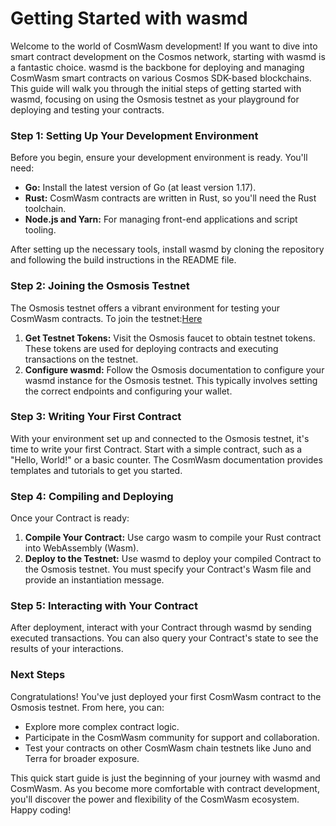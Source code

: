 # Getting Started with wasmd

Welcome to the world of CosmWasm development! If you want to dive into smart contract development on the Cosmos network, starting with wasmd is a fantastic choice. wasmd is the backbone for deploying and managing CosmWasm smart contracts on various Cosmos SDK-based blockchains. This guide will walk you through the initial steps of getting started with wasmd, focusing on using the Osmosis testnet as your playground for deploying and testing your contracts.

### Step 1: Setting Up Your Development Environment

Before you begin, ensure your development environment is ready. You'll need:

- **Go:** Install the latest version of Go (at least version 1.17).
- **Rust:** CosmWasm contracts are written in Rust, so you'll need the Rust toolchain.
- **Node.js and Yarn:** For managing front-end applications and script tooling.

After setting up the necessary tools, install wasmd by cloning the repository and following the build instructions in the README file.

### Step 2: Joining the Osmosis Testnet

The Osmosis testnet offers a vibrant environment for testing your CosmWasm contracts. To join the testnet:[Here](https://docs.osmosis.zone/cosmwasm/testnet/cosmwasm-deployment/)

1. **Get Testnet Tokens:** Visit the Osmosis faucet to obtain testnet tokens. These tokens are used for deploying contracts and executing transactions on the testnet.
2. **Configure wasmd:** Follow the Osmosis documentation to configure your wasmd instance for the Osmosis testnet. This typically involves setting the correct endpoints and configuring your wallet.

### Step 3: Writing Your First Contract

With your environment set up and connected to the Osmosis testnet, it's time to write your first Contract. Start with a simple contract, such as a "Hello, World!" or a basic counter. The CosmWasm documentation provides templates and tutorials to get you started.

### Step 4: Compiling and Deploying

Once your Contract is ready:

1. **Compile Your Contract:** Use cargo wasm to compile your Rust contract into WebAssembly (Wasm).
2. **Deploy to the Testnet:** Use wasmd to deploy your compiled Contract to the Osmosis testnet. You must specify your Contract's Wasm file and provide an instantiation message.

### Step 5: Interacting with Your Contract

After deployment, interact with your Contract through wasmd by sending executed transactions. You can also query your Contract's state to see the results of your interactions.

### Next Steps

Congratulations! You've just deployed your first CosmWasm contract to the Osmosis testnet. From here, you can:

- Explore more complex contract logic.
- Participate in the CosmWasm community for support and collaboration.
- Test your contracts on other CosmWasm chain testnets like Juno and Terra for broader exposure.

This quick start guide is just the beginning of your journey with wasmd and CosmWasm. As you become more comfortable with contract development, you'll discover the power and flexibility of the CosmWasm ecosystem. Happy coding!